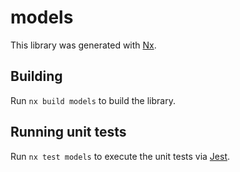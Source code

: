 # models

This library was generated with [Nx](https://nx.dev).

## Building

Run `nx build models` to build the library.

## Running unit tests

Run `nx test models` to execute the unit tests via [Jest](https://jestjs.io).
